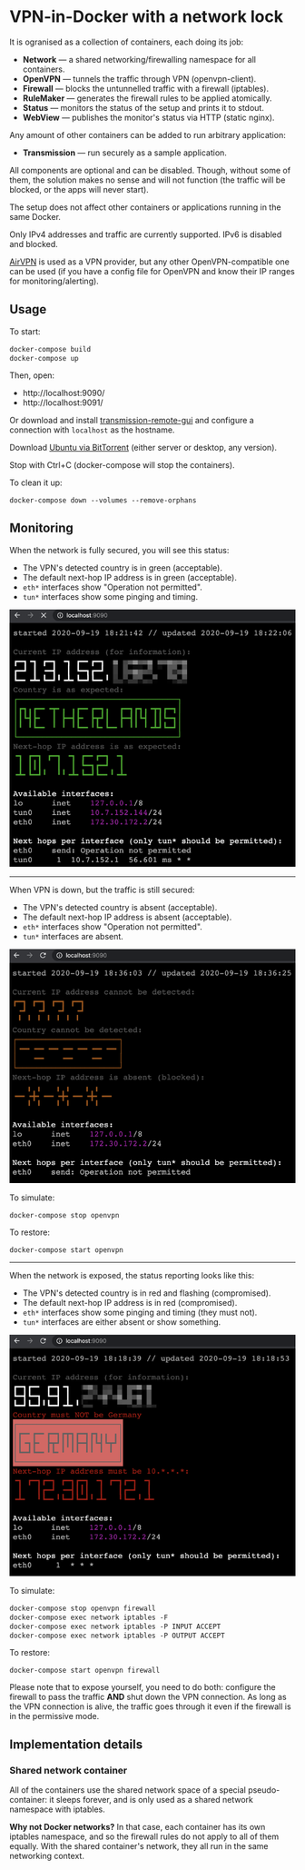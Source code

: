 # VPN-in-Docker with a network lock

It is ogranised as a collection of containers, each doing its job:

* **Network** — a shared networking/firewalling namespace for all containers. 
* **OpenVPN** — tunnels the traffic through VPN (openvpn-client).
* **Firewall** — blocks the untunnelled traffic with a firewall (iptables).
* **RuleMaker** — generates the firewall rules to be applied atomically.
* **Status** — monitors the status of the setup and prints it to stdout.
* **WebView** — publishes the monitor's status via HTTP (static nginx).

Any amount of other containers can be added to run arbitrary application:

* **Transmission** — run securely as a sample application.

All components are optional and can be disabled. Though, without some of them, the solution makes no sense and will not function (the traffic will be blocked, or the apps will never start).

The setup does not affect other containers or applications running in the same Docker.

Only IPv4 addresses and traffic are currently supported. IPv6 is disabled and blocked.

[AirVPN](https://airvpn.org/) is used as a VPN provider, but any other OpenVPN-compatible one can be used (if you have a config file for OpenVPN and know their IP ranges for monitoring/alerting).


## Usage

To start:

```shell script
docker-compose build
docker-compose up
```

Then, open:

* http://localhost:9090/
* http://localhost:9091/

Or download and install [transmission-remote-gui](https://github.com/transmission-remote-gui/transgui) and configure a connection with `localhost` as the hostname.

Download [Ubuntu via BitTorrent](https://ubuntu.com/download/alternative-downloads) (either server or desktop, any version).

Stop with Ctrl+C (docker-compose will stop the containers).

To clean it up:

```shell script
docker-compose down --volumes --remove-orphans
```


## Monitoring

When the network is fully secured, you will see this status:

* The VPN's detected country is in green (acceptable).
* The default next-hop IP address is in green (acceptable).
* `eth*` interfaces show "Operation not permitted".
* `tun*` interfaces show some pinging and timing.

![](screenshots/protected.png)

---

When VPN is down, but the traffic is still secured:

* The VPN's detected country is absent (acceptable).
* The default next-hop IP address is absent (acceptable).
* `eth*` interfaces show "Operation not permitted".
* `tun*` interfaces are absent.

![](screenshots/disconnected.png)

To simulate:

```shell script
docker-compose stop openvpn
```

To restore:

```shell script
docker-compose start openvpn 
```

---

When the network is exposed, the status reporting looks like this:
 
* The VPN's detected country is in red and flashing (compromised).
* The default next-hop IP address is in red (compromised).
* `eth*` interfaces show some pinging and timing (they must not).
* `tun*` interfaces are either absent or show something.

![](screenshots/exposed.png)

To simulate:

```shell script
docker-compose stop openvpn firewall
docker-compose exec network iptables -F
docker-compose exec network iptables -P INPUT ACCEPT
docker-compose exec network iptables -P OUTPUT ACCEPT
```

To restore:

```shell script
docker-compose start openvpn firewall
```

Please note that to expose yourself, you need to do both: configure the firewall to pass the traffic **AND** shut down the VPN connection. As long as the VPN connection is alive, the traffic goes through it even if the firewall is in the permissive mode.


## Implementation details

### Shared network container

All of the containers use the shared network space of a special pseudo-container: it sleeps forever, and is only used as a shared network namespace with iptables.

**Why not Docker networks?** In that case, each container has its own iptables namespace, and so the firewall rules do not apply to all of them equally. With the shared container's network, they all run in the same networking context.
